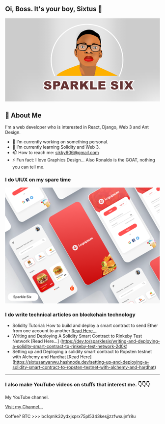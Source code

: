 ## Oi, Boss. It's your boy, Sixtus 👋
![Yours Truly](sparklehalf.PNG)


## 🚀 About Me
I'm a web developer who is interested in React, Django, Web 3 and Ant Design.
- 🔭 I’m currently working on something personal.
- 🌱 I’m currently learning Solidity and Web 3.
- 📫 How to reach me: sikky606@gmail.com
- ⚡ Fun fact: I love Graphics Design... Also Ronaldo is the GOAT, nothing you can tell me.

### I do UIUX on my spare time
![Yours Truly](mobile-app.png)

### I do write technical articles on blockchain technology

- Solidity Tutorial: How to build and deploy a smart contract to send Ether from one account to another [Read Here...](https://dev.to/sparklesix/solidity-tutorial-how-to-build-and-deploy-a-smart-contract-to-send-ether-from-one-account-to-another-n54)
- Writing and Deploying A Solidity Smart Contract to Rinkeby Test Network [Read Here…] (https://dev.to/sparklesix/writing-and-deploying-a-solidity-smart-contract-to-rinkeby-test-network-2d0k)
- Setting up and Deploying a solidity smart contract to Ropsten testnet with Alchemy and Hardhat [Read Here] (https://sixtusanyanwu.hashnode.dev/setting-up-and-deploying-a-solidity-smart-contract-to-ropsten-testnet-with-alchemy-and-hardhat)

****

### I also make YouTube videos on stuffs that interest me. 👇👇👇
My YouTube channel.

[ Visit my Channel...](https://www.youtube.com/channel/UCOEBIndIvs57G9REdqQtIwg)


Coffee? BTC >>> bc1qmlk32ydxjxprx75pl5343kesjjzzfwsujnfr8u

<!--
**sparkle666/sparkle666** is a ✨ _special_ ✨ repository because its `README.md` (this file) appears on your GitHub profile.

Here are some ideas to get you started:

- 🔭 I’m currently working on ...
- 🌱 I’m currently learning ...
- 👯 I’m looking to collaborate on ...
- 🤔 I’m looking for help with ...
- 💬 Ask me about ...
- 📫 How to reach me: ...
- 😄 Pronouns: ...
- ⚡ Fun fact: ...
-->
